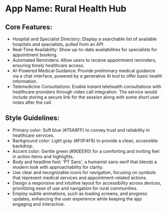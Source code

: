 # **App Name**: Rural Health Hub

## Core Features:

- Hospital and Specialist Directory: Display a searchable list of available hospitals and specialists, pulled from an API
- Real-Time Availability: Show up-to-date availabilities for specialists for appointment booking.
- Automated Reminders: Allow users to receive appointment reminders, ensuring timely healthcare access.
- AI-Powered Medical Guidance: Provide preliminary medical guidance via a chat interface, powered by a generative AI tool to offer basic health information.
- Telemedicine Consultations: Enable instant telehealth consultations with healthcare providers through video call integration. The service would include storing a secure link for the session along with some short user notes after the call.

## Style Guidelines:

- Primary color: Soft blue (#75A9FF) to convey trust and reliability in healthcare services.
- Background color: Light gray (#F0F4F8) to provide a clean, accessible backdrop.
- Accent color: Gentle green (#90EE90) for a comforting and inviting feel in action items and highlights.
- Body and headline font: 'PT Sans', a humanist sans-serif that blends a modern look with approachability for clarity.
- Use clear and recognizable icons for navigation, focusing on symbols that represent medical services and appointment-related actions.
- Design a responsive and intuitive layout for accessibility across devices, prioritizing ease of use and navigation for rural communities.
- Employ subtle animations, such as loading screens, and progress updates, enhancing the user experience while keeping the app engaging and interactive.